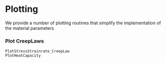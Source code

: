 # Plotting

We provide a number of plotting routines that simplify the implementation of the material parameters

### Plot CreepLaws 

```@docs
PlotStressStrainrate_CreepLaw
PlotHeatCapacity
```
